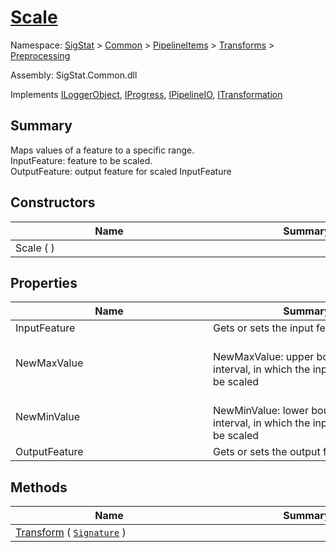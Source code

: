 # [Scale](./Scale.md)

Namespace: [SigStat]() > [Common](./../../../README.md) > [PipelineItems]() > [Transforms]() > [Preprocessing](./README.md)

Assembly: SigStat.Common.dll

Implements [ILoggerObject](./../../../ILoggerObject.md), [IProgress](./../../../Helpers/IProgress.md), [IPipelineIO](./../../../Pipeline/IPipelineIO.md), [ITransformation](./../../../ITransformation.md)

## Summary
Maps values of a feature to a specific range.  <br>InputFeature: feature to be scaled.<br>OutputFeature: output feature for scaled InputFeature

## Constructors

| Name | Summary | 
| --- | --- | 
| Scale (  )<div style="width: 300px">| <div style="width: 300px">| <br>


## Properties

| Name | Summary | 
| --- | --- | 
| InputFeature<div style="width: 300px">| Gets or sets the input feature.<div style="width: 300px">| <br>
| NewMaxValue<div style="width: 300px">| <br>NewMaxValue: upper bound of the interval, in which the input feature will be scaled<div style="width: 300px">| <br>
| NewMinValue<div style="width: 300px">| <br>NewMinValue: lower bound of the interval, in which the input feature will be scaled<div style="width: 300px">| <br>
| OutputFeature<div style="width: 300px">| Gets or sets the output feature.<div style="width: 300px">| <br>


## Methods

| Name | Summary | 
| --- | --- | 
| [Transform](./Methods/Scale-100663813.md) ( [`Signature`](./../../../Signature.md) )<div style="width: 300px">| <div style="width: 300px">| <br>


